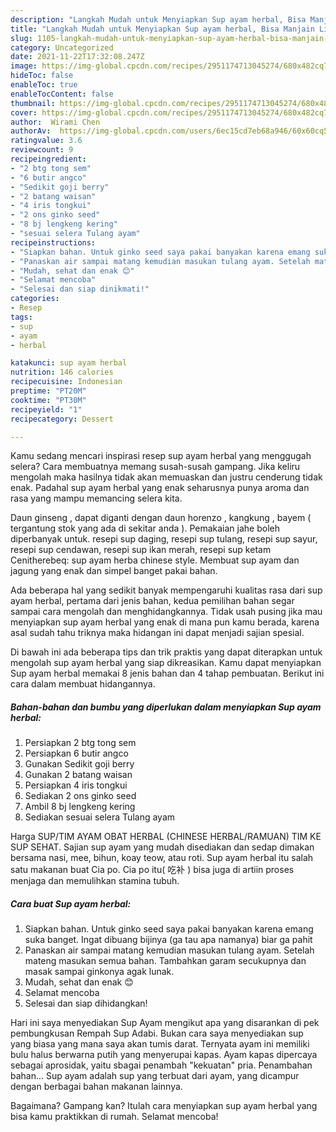 ```yaml
---
description: "Langkah Mudah untuk Menyiapkan Sup ayam herbal, Bisa Manjain Lidah"
title: "Langkah Mudah untuk Menyiapkan Sup ayam herbal, Bisa Manjain Lidah"
slug: 1105-langkah-mudah-untuk-menyiapkan-sup-ayam-herbal-bisa-manjain-lidah
category: Uncategorized
date: 2021-11-22T17:32:08.247Z
image: https://img-global.cpcdn.com/recipes/2951174713045274/680x482cq70/sup-ayam-herbal-foto-resep-utama.jpg
hideToc: false
enableToc: true
enableTocContent: false
thumbnail: https://img-global.cpcdn.com/recipes/2951174713045274/680x482cq70/sup-ayam-herbal-foto-resep-utama.jpg
cover: https://img-global.cpcdn.com/recipes/2951174713045274/680x482cq70/sup-ayam-herbal-foto-resep-utama.jpg
author:  Wirami Chen
authorAv:  https://img-global.cpcdn.com/users/6ec15cd7eb68a946/60x60cq50/avatar.jpg
ratingvalue: 3.6
reviewcount: 9
recipeingredient:
- "2 btg tong sem"
- "6 butir angco"
- "Sedikit goji berry"
- "2 batang waisan"
- "4 iris tongkui"
- "2 ons ginko seed"
- "8 bj lengkeng kering"
- "sesuai selera Tulang ayam"
recipeinstructions:
- "Siapkan bahan. Untuk ginko seed saya pakai banyakan karena emang suka banget. Ingat dibuang bijinya (ga tau apa namanya) biar ga pahit"
- "Panaskan air sampai matang kemudian masukan tulang ayam. Setelah mateng masukan semua bahan. Tambahkan garam secukupnya dan masak sampai ginkonya agak lunak."
- "Mudah, sehat dan enak 😊"
- "Selamat mencoba"
- "Selesai dan siap dinikmati!"
categories:
- Resep
tags:
- sup
- ayam
- herbal

katakunci: sup ayam herbal 
nutrition: 146 calories
recipecuisine: Indonesian
preptime: "PT20M"
cooktime: "PT30M"
recipeyield: "1"
recipecategory: Dessert

---
```



Kamu sedang mencari inspirasi resep sup ayam herbal yang menggugah selera? Cara membuatnya memang susah-susah gampang. Jika keliru mengolah maka hasilnya tidak akan memuaskan dan justru cenderung tidak enak. Padahal sup ayam herbal yang enak seharusnya punya aroma dan rasa yang mampu memancing selera kita.


Daun ginseng , dapat diganti dengan daun horenzo , kangkung , bayem ( tergantung stok yang ada di sekitar anda ). Pemakaian jahe boleh diperbanyak untuk. resepi sup daging, resepi sup tulang, resepi sup sayur, resepi sup cendawan, resepi sup ikan merah, resepi sup ketam Cenitherebeq: sup ayam herba chinese style. Membuat sup ayam dan jagung yang enak dan simpel banget pakai bahan.

Ada beberapa hal yang sedikit banyak mempengaruhi kualitas rasa dari sup ayam herbal, pertama dari jenis bahan, kedua pemilihan bahan segar sampai cara mengolah dan menghidangkannya. Tidak usah pusing jika mau menyiapkan sup ayam herbal yang enak di mana pun kamu berada, karena asal sudah tahu triknya maka hidangan ini dapat menjadi sajian spesial.


Di bawah ini ada beberapa tips dan trik praktis yang dapat diterapkan untuk mengolah sup ayam herbal yang siap dikreasikan. Kamu dapat menyiapkan Sup ayam herbal memakai 8 jenis bahan dan 4 tahap pembuatan. Berikut ini cara dalam membuat hidangannya.

<!--inarticleads1-->

##### Bahan-bahan dan bumbu yang diperlukan dalam menyiapkan Sup ayam herbal:

1. Persiapkan 2 btg tong sem
1. Persiapkan 6 butir angco
1. Gunakan Sedikit goji berry
1. Gunakan 2 batang waisan
1. Persiapkan 4 iris tongkui
1. Sediakan 2 ons ginko seed
1. Ambil 8 bj lengkeng kering
1. Sediakan sesuai selera Tulang ayam


Harga SUP/TIM AYAM OBAT HERBAL (CHINESE HERBAL/RAMUAN) TIM KE SUP SEHAT. Sajian sup ayam yang mudah disediakan dan sedap dimakan bersama nasi, mee, bihun, koay teow, atau roti. Sup ayam herbal itu salah satu makanan buat Cia po. Cia po itu( 吃补 ) bisa juga di artiin proses menjaga dan memulihkan stamina tubuh. 

<!--inarticleads2-->

##### Cara buat Sup ayam herbal:

1. Siapkan bahan. Untuk ginko seed saya pakai banyakan karena emang suka banget. Ingat dibuang bijinya (ga tau apa namanya) biar ga pahit
1. Panaskan air sampai matang kemudian masukan tulang ayam. Setelah mateng masukan semua bahan. Tambahkan garam secukupnya dan masak sampai ginkonya agak lunak.
1. Mudah, sehat dan enak 😊
1. Selamat mencoba
1. Selesai dan siap dihidangkan!

Hari ini saya menyediakan Sup Ayam mengikut apa yang disarankan di pek pembungkusan Rempah Sup Adabi. Bukan cara saya menyediakan sup yang biasa yang mana saya akan tumis darat. Ternyata ayam ini memiliki bulu halus berwarna putih yang menyerupai kapas. Ayam kapas dipercaya sebagai aprosidak, yaitu sbagai penambah &#34;kekuatan&#34; pria. Penambahan bahan… Sup ayam adalah sup yang terbuat dari ayam, yang dicampur dengan berbagai bahan makanan lainnya. 

Bagaimana? Gampang kan? Itulah cara menyiapkan sup ayam herbal yang bisa kamu praktikkan di rumah. Selamat mencoba!
